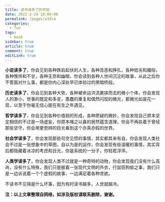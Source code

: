 ```yaml
---
title: 读书读多了的坏处
date: 2022-2-24 18:00:00
permalink: /pages/a3ds4
categories:
  - fun
tags:
  - book
sidebar: true
article: true
comment: true
editLink: true
---
```




**小说读多了**，你会见到各种跌宕起伏的人生，各种丑恶和挣扎，各种低劣和媚俗，各种憔悴和不甘，各种无奈和幽暗，你会读到各种人世间沉沦的故事，从此之后你不管面对什么事，都是你内心深处早已体验过的黑暗桥段。

**历史读多了**，你会见到各种大势，各种被命运洪流裹挟而去的微小个体，你会发现人的渺小，世事的既定和多变，愚蠢的重复和偶然闪现的微光，那微光如昙花一现，以至于你毫无信心能在有生之年遇见。

**哲学读多了**，你会见到各种价值观的形成，各种质疑的微妙，你会发现自己原本坚定相信的不过是一场虚妄，你原本嗤之以鼻的居然蕴含道理，你会不再执着于曾经那些坚守，你会用更思辨的目光看到这个亦真亦假的世界。

**社会学读多了**，你会发现那些司空见惯的事情，其实都其来有自，你会发现人类社会不过是一张想象中的草图，自以为是的运作，你会发现有些温暖的事情，其实背后都隐藏着冰凉的考虑和目光，你是系统的一分子，你轻若浮萍。

**人类学读多了**，你会发现人类不过就是一种奇特的动物，你会发现我们没有什么高尚，没有什么特殊，我们只是披着一张现代文明的外衣，行鼠窃狗偷之事，我们只是一边诉说着一个个虚假的故事，一边满足着各种贪欲。



不读书不见得是什么坏事，因为有时读书越多，人世就越冷。



**注：以上文章整理自网络，如涉及版权请联系删除，谢谢。**

